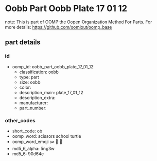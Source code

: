 # Oobb Part Oobb Plate 17 01 12  

note: This is part of OOMP the Oopen Organization Method For Parts. For more details: https://github.com/oomlout/oomp_base

##  part details





### id
* oomp_id: oobb_part_oobb_plate_17_01_12
  * classification: oobb
  * type: part
  * size: oobb
  * color: 
  * description_main: plate_17_01_12
  * description_extra: 
  * manufacturer: 
  * part_number: 

### other_codes
* short_code: ob
* oomp_word: scissors school turtle
* oomp_word_emoji :scissors: :school: :turtle:
* md5_6_alpha: 5ng3w
* md5_6: 90d64c